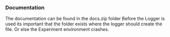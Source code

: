 ### Documentation
The documentation can be found in the docs.zip folder
Before the Logger is used its important that the folder
exists where the logger should create the file. Or else the Experiment environment crashes.
